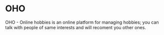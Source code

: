 # OHO
OHO - Online hobbies is an online platform for managing hobbies; you can talk with people of same interests and will recoment you other ones.
